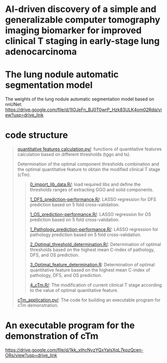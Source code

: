 # AI-driven discovery of a simple and generalizable computer tomography imaging biomarker for improved clinical T staging in early-stage lung adenocarcinoma


# The lung nodule automatic segmentation model
The weights of the lung nodule automatic segmentation model based on nnUNet: https://drive.google.com/file/d/1IOJeFn_BJ0T0wrP_Hzk83ULK4om02Rdq/view?usp=drive_link


# code structure
> [quantitative features calculation.py/](https://github.com/xiawei999000/cTmLung/blob/main/quantitative%20features%20calculation.py): functions of quantitative features calculation based on different thresholds (tggo and ts).
>
> 
> Determination of the optimal component thresholds combination and the optimal quantitative feature to obtain the modified clinical T stage (cTm):
> >[0_import_lib_data.R/](https://github.com/xiawei999000/cTmLung/blob/main/0_import_lib_data.R): load required libs and define the thresholds ranges of extracting GGO and solid components.
> >
> >[1_DFS_prediction-performance.R/](https://github.com/xiawei999000/cTmLung/blob/main/1_DFS_prediction-performance.R): LASSO regression for DFS prediction based on 5 fold cross-validation.
> >
> >[1_OS_prediction-performance.R/](https://github.com/xiawei999000/cTmLung/blob/main/1_OS_prediction-performance.R): LASSO regression for OS prediction based on 5 fold cross-validation.  
> >
> >[1_Pathology_prediction-performance.R/](https://github.com/xiawei999000/cTmLung/blob/main/1_Pathology_prediction-performance.R): LASSO regression for pathology prediction based on 5 fold cross-validation.
> >
> >[2_Optimal_threshold_determination.R/](https://github.com/xiawei999000/cTmLung/blob/main/2_Optimal_threshold_determination.R): Determination of optimal thresholds based on the highest mean C-index of pathology, DFS, and OS prediction.
> >
> >[3_Optimal_feature_determination.R](https://github.com/xiawei999000/cTmLung/blob/main/3_Optimal_feature_determination.R): Determination of optimal quantitative feature based on the highest mean C-index of pathology, DFS, and OS prediction.
> >
> >[4_cTm.R/](https://github.com/xiawei999000/cTmLung/blob/main/4_cTm.R): The modification of current clinical T stage according to the value of optimal quantitative feature.
> 
> 
> [cTm_application.py/](https://github.com/xiawei999000/cTmLung/blob/main/cTm_application.py): The code for building an executable program for cTm demonstration.


# An executable program for the demonstration of cTm
https://drive.google.com/file/d/1kk_xthcNyzYQxYaIsXqL7kpzQcen-ORs/view?usp=drive_link

